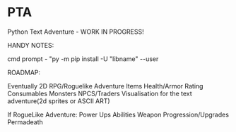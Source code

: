 # PTA
Python Text Adventure - WORK IN PROGRESS!

HANDY NOTES:

cmd prompt - "py -m pip install -U "libname" --user

ROADMAP:

Eventually 2D RPG/Roguelike Adventure
Items
Health/Armor Rating
Consumables
Monsters
NPCS/Traders
Visualisation for the text adventure(2d sprites or ASCII ART)

If RogueLike Adventure:
Power Ups
Abilities
Weapon Progression/Upgrades
Permadeath


